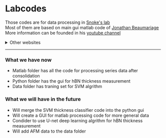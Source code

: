 # Labcodes 

Those codes are for data processing in [Snoke's lab](https://www.snokelab.com/)  
Most of them are based on main gui matlab code of [Jonathan Beaumariage](https://www.mathworks.com/matlabcentral/profile/authors/8492801?detail=all)  
More information can be founded in his [youtube channel](https://www.youtube.com/@jonathanbeaumariage6480/videos)  

<!-- markdownlint-disable -->

<details><summary>Other websites</summary>
<p>		
    <b> Personal website</b><br> More information will be added. <a href="https://qiaochuwan.github.io">Current website</a>
			</p>
<!-- markdownlint-restore -->
</details>

---

### What we have now

- Matlab folder has all the code for processing series data after consolidation
- Python folder has the gui for hBN thickness measurement
- Data folder has traning set for SVM algrithm


### What we will have in the future
* Will merge the SVM thickness classifier code into the python gui
* Will create a GUI for matlab processing code for more general data
* Condider to use U-net deep learning algrithm for hBN thickness measurement
* Will add AFM data to the data folder
